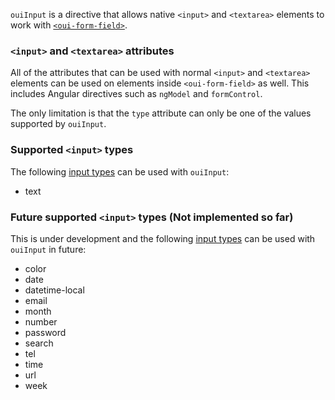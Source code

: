 `ouiInput` is a directive that allows native `<input>` and `<textarea>` elements to work with
[`<oui-form-field>`](https://material.angular.io/components/form-field/overview). 

<!-- example(input-overview) -->

### `<input>` and `<textarea>` attributes

All of the attributes that can be used with normal `<input>` and `<textarea>` elements can be used
on elements inside `<oui-form-field>` as well. This includes Angular directives such as `ngModel`
and `formControl`.

The only limitation is that the `type` attribute can only be one of the values supported by
`ouiInput`.

### Supported `<input>` types

The following [input types](https://developer.mozilla.org/en-US/docs/Web/HTML/Element/input) can
be used with `ouiInput`:
* text

### Future supported `<input>` types (Not implemented so far)

This is under development and the following [input types](https://developer.mozilla.org/en-US/docs/Web/HTML/Element/input) can 
be used with `ouiInput` in future:
* color
* date
* datetime-local
* email
* month
* number
* password
* search
* tel
* time
* url
* week
